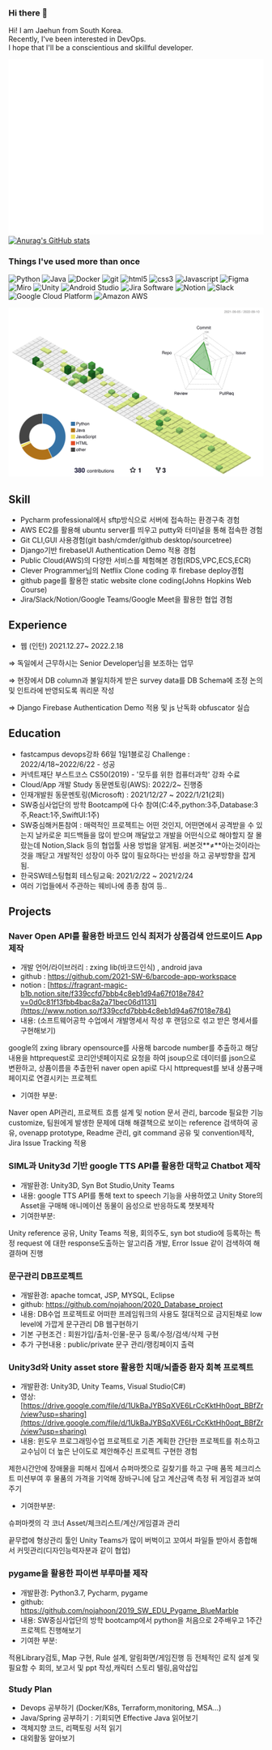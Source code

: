 ### Hi there 👋

Hi! I am Jaehun from South Korea.  
Recently, I've been interested in DevOps.  
I hope that I'll be a conscientious and skillful developer.


![Metrics](/metrics.plugin.isocalendar.fullyear.svg)  
[![Anurag's GitHub stats](https://github-readme-stats.vercel.app/api?username=nojahoon&theme=algolia&count_private=true&hide=contribs,prs)](https://github.com/anuraghazra/github-readme-stats)

### Things I've used more than once

<p>
  <img alt="Python" src ="https://img.shields.io/badge/-Python-3776AB?&style=flat-square&logo=Python&logoColor=yellow"/>
  <img alt="Java" src ="https://img.shields.io/badge/-Java-007396?&style=flat-square&logo=Java&logoColor=white"/>
  <img alt="Docker" src="https://img.shields.io/badge/-Docker-46a2f1?style=flat-square&logo=docker&logoColor=white" />
  <img alt="git" src="https://img.shields.io/badge/-Git-F05032?style=flat-square&logo=git&logoColor=white" />
  <img alt="html5" src="https://img.shields.io/badge/-HTML5-E34F26?style=flat-square&logo=html5&logoColor=white" />
  <img alt="css3" src="https://img.shields.io/badge/-CSS3-1572B6?style=flat-square&logo=CSS3&logoColor=white" />
  <img alt="Javascript" src="https://img.shields.io/badge/-Javascript-F7DF1E?style=flat-square&logo=Javascript&logoColor=white" />
  <img alt="Figma" src="https://img.shields.io/badge/-Figma-F24E1E?style=flat-square&logo=Figma&logoColor=white" />
  <img alt="Miro" src="https://img.shields.io/badge/-Miro-050038?style=flat-square&logo=Miro&logoColor=white" />
  <img alt="Unity" src="https://img.shields.io/badge/-Unity-000000?style=flat-square&logo=Unity&logoColor=white" />
  <img alt="Android Studio" src="https://img.shields.io/badge/-Android Studio-3DDC84?style=flat-square&logo=Android Studio&logoColor=white" />
  <img alt="Jira Software" src="https://img.shields.io/badge/-Jira Software-0052CC?style=flat-square&logo=Jira Software&logoColor=white" />
  <img alt="Notion" src="https://img.shields.io/badge/-Notion-000000?style=flat-square&logo=Notion&logoColor=white" />
  <img alt="Slack" src="https://img.shields.io/badge/-Slack-4A154B?style=flat-square&logo=slack&logoColor=white" />
  <img alt="Google Cloud Platform" src="https://img.shields.io/badge/-Google_Cloud_Platform-1a73e8?style=flat-square&logo=google-cloud&logoColor=white" />
  <img alt="Amazon AWS" src="https://img.shields.io/badge/-Amazon AWS-232F3E?style=flat-square&logo=Amazon AWS&logoColor=white" />
</p>


![](./profile-3d-contrib/profile-green-animate.svg)

## Skill

- Pycharm professional에서 sftp방식으로 서버에 접속하는 환경구축 경험
- AWS EC2를 활용해 ubuntu server를 띄우고 putty와 터미널을 통해 접속한 경험
- Git CLI,GUI 사용경험(git bash/cmder/github desktop/sourcetree)
- Django기반 firebaseUI Authentication Demo 적용 경험
- Public Cloud(AWS)의 다양한 서비스를 체험해본 경험(RDS,VPC,ECS,ECR)
- Clever Programmer님의 Netflix Clone coding 후 firebase deploy경험
- github page를 활용한 static website clone coding(Johns Hopkins Web Course)
- Jira/Slack/Notion/Google Teams/Google Meet을 활용한 협업 경험

## Experience

- 웹 (인턴) 2021.12.27~ 2022.2.18

⇒ 독일에서 근무하시는 Senior Developer님을 보조하는 업무

⇒ 현장에서 DB column과 불일치하게 받은 survey data를 DB Schema에 조정 논의 및 인트라에 반영되도록 쿼리문 작성

⇒ Django Firebase Authentication Demo 적용 및 js 난독화 obfuscator 실습


## Education
- fastcampus devops강좌 66일 1일1블로깅 Challenge : 2022/4/18~2022/6/22 - 성공
- 커넥트재단 부스트코스 CS50(2019) - '모두를 위한 컴퓨터과학' 강좌 수료
- Cloud/App 개발 Study 동문멘토링(AWS):  2022/2~ 진행중
- 인재개발원 동문멘토링(Microsoft) : 2021/12/27 ~ 2022/1/21(2회)
- SW중심사업단의 방학 Bootcamp에 다수 참여(C:4주,python:3주,Database:3주,React:1주,SwiftUI:1주)
- SW중심해커톤참여 : 매력적인 프로젝트는 어떤 것인지, 어떤면에서 공격받을 수 있는지 날카로운 피드백들을 많이 받으며 깨달았고 개발을 어떤식으로 해야할지 잘 몰랐는데 Notion,Slack 등의 협업툴 사용 방법을 알게됨. 써본것**≠**아는것이라는 것을 깨닫고 개발적인 성장이 아주 많이 필요하다는 반성을 하고 공부방향을 잡게됨.
- 한국SW테스팅협회 테스팅교육: 2021/2/22 ~ 2021/2/24
- 여러 기업들에서 주관하는 웨비나에 종종 참여 등..

## Projects

### Naver Open API를 활용한 바코드 인식 최저가 상품검색 안드로이드 App 제작

- 개발 언어/라이브러리 : zxing lib(바코드인식) , android java
- github : https://github.com/2021-SW-6/barcode-app-workspace
- notion : [https://fragrant-magic-b1b.notion.site/f339ccfd7bbb4c8eb1d94a67f018e784?v=0d0c81f13fbb4bac8a2a71bec06d1131](https://www.notion.so/f339ccfd7bbb4c8eb1d94a67f018e784)
- 내용: (소프트웨어공학 수업에서 개발명세서 작성 후 랜덤으로 섞고 받은 명세서를 구현해보기)

google의 zxing library opensource를 사용해 barcode number를 추출하고 해당 내용을 httprequest로 코리안넷페이지로 요청을 하여 jsoup으로 데이터를 json으로 변환하고, 상품이름을 추출한뒤 naver open api로 다시 httprequest를 보내 상품구매페이지로 연결시키는 프로젝트

- 기여한 부분:

Naver open API관리, 프로젝트 흐름 설계 및 notion 문서 관리, barcode 필요한 기능 customize, 팀원에게 발생한 문제에 대해 해결책으로 보이는 reference 검색하여 공유, ovenapp prototype, Readme 관리, git command 공유 및 convention제작, Jira Issue Tracking 적용    

### SIML과 Unity3d 기반 google TTS API를 활용한 대학교 Chatbot 제작

- 개발환경: Unity3D, Syn Bot Studio,Unity Teams
- 내용: google TTS API를 통해 text to speech 기능을 사용하였고 Unity Store의 Asset을 구매해 애니메이션 동물이 음성으로 반응하도록 챗봇제작
- 기여한부분:

Unity reference 공유, Unity Teams 적용, 회의주도, syn bot studio에 등록하는 특정 request
에 대한 response도출하는 알고리즘 개발, Error Issue 같이 검색하여 해결하며 진행    

### 문구관리 DB프로젝트

- 개발환경: apache tomcat, JSP, MYSQL, Eclipse
- github: https://github.com/nojahoon/2020_Database_project
- 내용: DB수업 프로젝트로 어떠한 프레임워크의 사용도 절대적으로 금지된채로 low level에 가깝게 문구관리 DB 웹구현하기
- 기본 구현조건 : 회원가입/출처-인물-문구 등록/수정/검색/삭제 구현
- 추가 구현내용 : public/private 문구 관리/랭킹페이지 출력    
  

### Unity3d와 Unity asset store 활용한 치매/뇌졸증 환자 회복 프로젝트

- 개발환경: Unity3D, Unity Teams, Visual Studio(C#)
- 영상: [https://drive.google.com/file/d/1UkBaJYBSqXVE6LrCcKktHh0oqt_BBfZr/view?usp=sharing](https://drive.google.com/file/d/1UkBaJYBSqXVE6LrCcKktHh0oqt_BBfZr/view?usp=sharing)
- 내용: 윈도우 프로그래밍수업 프로젝트로 기존 계획한 간단한 프로젝트를 취소하고 교수님이 더 높은 난이도로 제안해주신 프로젝트 구현한 경험

 제한시간안에 장애물을 피해서 집에서 슈퍼마켓으로 길찾기를 하고 구매 품목 체크리스트 미션부여 후 물품의 가격을 기억해 장바구니에 담고 계산금액 측정 뒤 게임결과 보여주기

- 기여한부분:

슈퍼마켓의 각 코너 Asset/체크리스트/계산/게임결과 관리

끝무렵에 형상관리 툴인 Unity Teams가 많이 버벅이고 꼬여서 파일들 받아서 종합해서 커밋관리(디자인능력자분과 같이 협업)    
  

### pygame을 활용한 파이썬 부루마블 제작

- 개발환경: Python3.7, Pycharm, pygame
- github: https://github.com/nojahoon/2019_SW_EDU_Pygame_BlueMarble
- 내용: SW중심사업단의 방학 bootcamp에서 python을 처음으로 2주배우고 1주간 프로젝트 진행해보기
- 기여한 부분:

적용Library검토, Map 구현, Rule 설계, 알림화면/게임진행 등 전체적인 로직 설계 및 필요함
수 회의, 보고서 및 ppt 작성,캐릭터 스토리 텔링,음악삽입  
  

### Study Plan

- Devops 공부하기 (Docker/K8s, Terraform,monitoring, MSA…)
- Java/Spring 공부하기 : 기회되면 Effective Java 읽어보기
- 객체지향 코드, 리팩토링 서적 읽기
- 대외활동 알아보기




<!--
**nojahoon/nojahoon** is a ✨ _special_ ✨ repository because its `README.md` (this file) appears on your GitHub profile.

Here are some ideas to get you started:

- 🔭 I’m currently working on ...
- 🌱 I’m currently learning ...
- 👯 I’m looking to collaborate on ...
- 🤔 I’m looking for help with ...
- 💬 Ask me about ...
- 📫 How to reach me: ...
- 😄 Pronouns: ...
- ⚡ Fun fact: ...
-->
